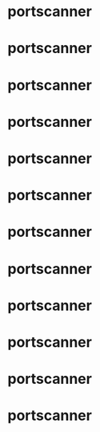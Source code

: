 # portscanner
# portscanner
# portscanner
# portscanner
# portscanner
# portscanner
# portscanner
# portscanner
# portscanner
# portscanner
# portscanner
# portscanner
